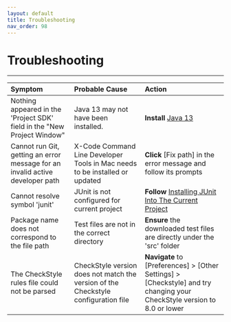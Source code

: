 ```yaml
---
layout: default
title: Troubleshooting
nav_order: 98
---
```


# Troubleshooting 

---

| Symptom  | Probable Cause | Action |
| :------------- | :------------- | :--------- |
| Nothing appeared in the 'Project SDK' field in the "New Project Window" | Java 13 may not have been installed. | **Install** [Java 13](https://www.oracle.com/java/technologies/javase-jdk13-downloads.html) |
| Cannot run Git, getting an error message for an invalid active developer path | X-Code Command Line Developer Tools in Mac needs to be installed or updated | **Click** \[Fix path\] in the error message and follow its prompts
| Cannot resolve symbol 'junit' | JUnit is not configured for current project | **Follow** [Installing JUnit Into The Current Project](https://seungho0106.github.io/Documentation/docs/unittest/#installing-junit-into-the-current-project) |
| Package name does not correspond to the file path | Test files are not in the correct directory | **Ensure** the downloaded test files are directly under the 'src' folder |
| The CheckStyle rules file could not be parsed | CheckStyle version does not match the version of the Checkstyle configuration file | **Navigate** to \[Preferences\] > \[Other Settings\] > \[Checkstyle\] and try changing your CheckStyle version to 8.0 or lower |
